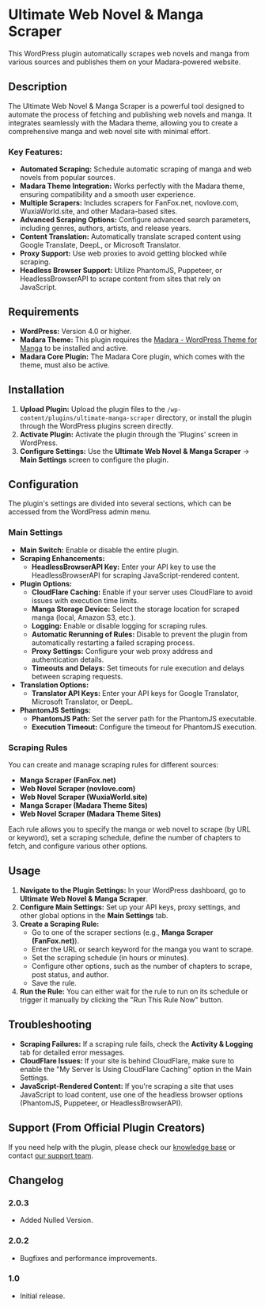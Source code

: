 
# Ultimate Web Novel & Manga Scraper

This WordPress plugin automatically scrapes web novels and manga from various sources and publishes them on your Madara-powered website.

## Description

The Ultimate Web Novel & Manga Scraper is a powerful tool designed to automate the process of fetching and publishing web novels and manga. It integrates seamlessly with the Madara theme, allowing you to create a comprehensive manga and web novel site with minimal effort.

### Key Features:

- **Automated Scraping:** Schedule automatic scraping of manga and web novels from popular sources.
- **Madara Theme Integration:** Works perfectly with the Madara theme, ensuring compatibility and a smooth user experience.
- **Multiple Scrapers:** Includes scrapers for FanFox.net, novlove.com, WuxiaWorld.site, and other Madara-based sites.
- **Advanced Scraping Options:** Configure advanced search parameters, including genres, authors, artists, and release years.
- **Content Translation:** Automatically translate scraped content using Google Translate, DeepL, or Microsoft Translator.
- **Proxy Support:** Use web proxies to avoid getting blocked while scraping.
- **Headless Browser Support:** Utilize PhantomJS, Puppeteer, or HeadlessBrowserAPI to scrape content from sites that rely on JavaScript.

## Requirements

- **WordPress:** Version 4.0 or higher.
- **Madara Theme:** This plugin requires the [Madara - WordPress Theme for Manga](https://mangabooth.com/product/wp-manga-theme-madara/) to be installed and active.
- **Madara Core Plugin:** The Madara Core plugin, which comes with the theme, must also be active.

## Installation

1.  **Upload Plugin:** Upload the plugin files to the `/wp-content/plugins/ultimate-manga-scraper` directory, or install the plugin through the WordPress plugins screen directly.
2.  **Activate Plugin:** Activate the plugin through the 'Plugins' screen in WordPress.
3.  **Configure Settings:** Use the **Ultimate Web Novel & Manga Scraper** -> **Main Settings** screen to configure the plugin.

## Configuration

The plugin's settings are divided into several sections, which can be accessed from the WordPress admin menu.

### Main Settings

- **Main Switch:** Enable or disable the entire plugin.
- **Scraping Enhancements:**
    - **HeadlessBrowserAPI Key:** Enter your API key to use the HeadlessBrowserAPI for scraping JavaScript-rendered content.
- **Plugin Options:**
    - **CloudFlare Caching:** Enable if your server uses CloudFlare to avoid issues with execution time limits.
    - **Manga Storage Device:** Select the storage location for scraped manga (local, Amazon S3, etc.).
    - **Logging:** Enable or disable logging for scraping rules.
    - **Automatic Rerunning of Rules:** Disable to prevent the plugin from automatically restarting a failed scraping process.
    - **Proxy Settings:** Configure your web proxy address and authentication details.
    - **Timeouts and Delays:** Set timeouts for rule execution and delays between scraping requests.
- **Translation Options:**
    - **Translator API Keys:** Enter your API keys for Google Translator, Microsoft Translator, or DeepL.
- **PhantomJS Settings:**
    - **PhantomJS Path:** Set the server path for the PhantomJS executable.
    - **Execution Timeout:** Configure the timeout for PhantomJS execution.

### Scraping Rules

You can create and manage scraping rules for different sources:

- **Manga Scraper (FanFox.net)**
- **Web Novel Scraper (novlove.com)**
- **Web Novel Scraper (WuxiaWorld.site)**
- **Manga Scraper (Madara Theme Sites)**
- **Web Novel Scraper (Madara Theme Sites)**

Each rule allows you to specify the manga or web novel to scrape (by URL or keyword), set a scraping schedule, define the number of chapters to fetch, and configure various other options.

## Usage

1.  **Navigate to the Plugin Settings:** In your WordPress dashboard, go to **Ultimate Web Novel & Manga Scraper**.
2.  **Configure Main Settings:** Set up your API keys, proxy settings, and other global options in the **Main Settings** tab.
3.  **Create a Scraping Rule:**
    -   Go to one of the scraper sections (e.g., **Manga Scraper (FanFox.net)**).
    -   Enter the URL or search keyword for the manga you want to scrape.
    -   Set the scraping schedule (in hours or minutes).
    -   Configure other options, such as the number of chapters to scrape, post status, and author.
    -   Save the rule.
4.  **Run the Rule:** You can either wait for the rule to run on its schedule or trigger it manually by clicking the "Run This Rule Now" button.

## Troubleshooting

- **Scraping Failures:** If a scraping rule fails, check the **Activity & Logging** tab for detailed error messages.
- **CloudFlare Issues:** If your site is behind CloudFlare, make sure to enable the "My Server Is Using CloudFlare Caching" option in the Main Settings.
- **JavaScript-Rendered Content:** If you're scraping a site that uses JavaScript to load content, use one of the headless browser options (PhantomJS, Puppeteer, or HeadlessBrowserAPI).

## Support (From Official Plugin Creators)

If you need help with the plugin, please check our [knowledge base](//coderevolution.ro/knowledge-base/) or contact [our support team](//coderevolution.ro/support).

## Changelog

### 2.0.3
- Added Nulled Version.

### 2.0.2
- Bugfixes and performance improvements.

### 1.0
- Initial release.
